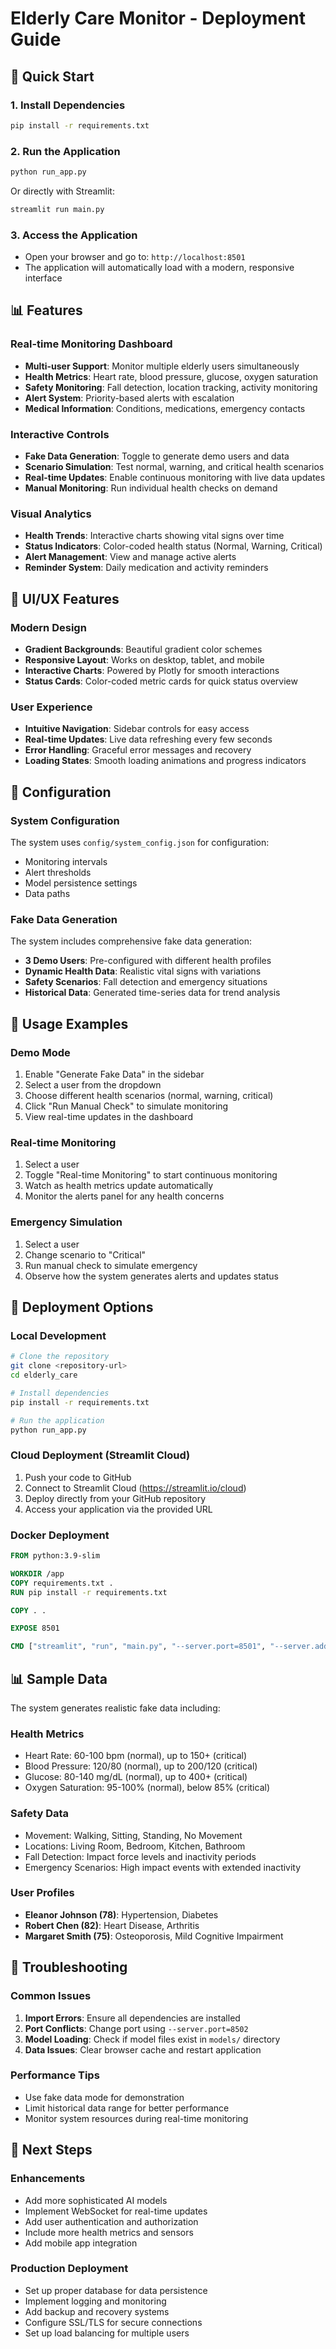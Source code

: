 # Elderly Care Monitor - Deployment Guide

## 🚀 Quick Start

### 1. Install Dependencies
```bash
pip install -r requirements.txt
```

### 2. Run the Application
```bash
python run_app.py
```

Or directly with Streamlit:
```bash
streamlit run main.py
```

### 3. Access the Application
- Open your browser and go to: `http://localhost:8501`
- The application will automatically load with a modern, responsive interface

## 📊 Features

### Real-time Monitoring Dashboard
- **Multi-user Support**: Monitor multiple elderly users simultaneously
- **Health Metrics**: Heart rate, blood pressure, glucose, oxygen saturation
- **Safety Monitoring**: Fall detection, location tracking, activity monitoring
- **Alert System**: Priority-based alerts with escalation
- **Medical Information**: Conditions, medications, emergency contacts

### Interactive Controls
- **Fake Data Generation**: Toggle to generate demo users and data
- **Scenario Simulation**: Test normal, warning, and critical health scenarios
- **Real-time Updates**: Enable continuous monitoring with live data updates
- **Manual Monitoring**: Run individual health checks on demand

### Visual Analytics
- **Health Trends**: Interactive charts showing vital signs over time
- **Status Indicators**: Color-coded health status (Normal, Warning, Critical)
- **Alert Management**: View and manage active alerts
- **Reminder System**: Daily medication and activity reminders

## 🎨 UI/UX Features

### Modern Design
- **Gradient Backgrounds**: Beautiful gradient color schemes
- **Responsive Layout**: Works on desktop, tablet, and mobile
- **Interactive Charts**: Powered by Plotly for smooth interactions
- **Status Cards**: Color-coded metric cards for quick status overview

### User Experience
- **Intuitive Navigation**: Sidebar controls for easy access
- **Real-time Updates**: Live data refreshing every few seconds
- **Error Handling**: Graceful error messages and recovery
- **Loading States**: Smooth loading animations and progress indicators

## 🔧 Configuration

### System Configuration
The system uses `config/system_config.json` for configuration:
- Monitoring intervals
- Alert thresholds
- Model persistence settings
- Data paths

### Fake Data Generation
The system includes comprehensive fake data generation:
- **3 Demo Users**: Pre-configured with different health profiles
- **Dynamic Health Data**: Realistic vital signs with variations
- **Safety Scenarios**: Fall detection and emergency situations
- **Historical Data**: Generated time-series data for trend analysis

## 📱 Usage Examples

### Demo Mode
1. Enable "Generate Fake Data" in the sidebar
2. Select a user from the dropdown
3. Choose different health scenarios (normal, warning, critical)
4. Click "Run Manual Check" to simulate monitoring
5. View real-time updates in the dashboard

### Real-time Monitoring
1. Select a user
2. Toggle "Real-time Monitoring" to start continuous monitoring
3. Watch as health metrics update automatically
4. Monitor the alerts panel for any health concerns

### Emergency Simulation
1. Select a user
2. Change scenario to "Critical"
3. Run manual check to simulate emergency
4. Observe how the system generates alerts and updates status

## 🚀 Deployment Options

### Local Development
```bash
# Clone the repository
git clone <repository-url>
cd elderly_care

# Install dependencies
pip install -r requirements.txt

# Run the application
python run_app.py
```

### Cloud Deployment (Streamlit Cloud)
1. Push your code to GitHub
2. Connect to Streamlit Cloud (https://streamlit.io/cloud)
3. Deploy directly from your GitHub repository
4. Access your application via the provided URL

### Docker Deployment
```dockerfile
FROM python:3.9-slim

WORKDIR /app
COPY requirements.txt .
RUN pip install -r requirements.txt

COPY . .

EXPOSE 8501

CMD ["streamlit", "run", "main.py", "--server.port=8501", "--server.address=0.0.0.0"]
```

## 📊 Sample Data

The system generates realistic fake data including:

### Health Metrics
- Heart Rate: 60-100 bpm (normal), up to 150+ (critical)
- Blood Pressure: 120/80 (normal), up to 200/120 (critical)
- Glucose: 80-140 mg/dL (normal), up to 400+ (critical)
- Oxygen Saturation: 95-100% (normal), below 85% (critical)

### Safety Data
- Movement: Walking, Sitting, Standing, No Movement
- Locations: Living Room, Bedroom, Kitchen, Bathroom
- Fall Detection: Impact force levels and inactivity periods
- Emergency Scenarios: High impact events with extended inactivity

### User Profiles
- **Eleanor Johnson (78)**: Hypertension, Diabetes
- **Robert Chen (82)**: Heart Disease, Arthritis
- **Margaret Smith (75)**: Osteoporosis, Mild Cognitive Impairment

## 🔧 Troubleshooting

### Common Issues
1. **Import Errors**: Ensure all dependencies are installed
2. **Port Conflicts**: Change port using `--server.port=8502`
3. **Model Loading**: Check if model files exist in `models/` directory
4. **Data Issues**: Clear browser cache and restart application

### Performance Tips
- Use fake data mode for demonstration
- Limit historical data range for better performance
- Monitor system resources during real-time monitoring

## 🎯 Next Steps

### Enhancements
- Add more sophisticated AI models
- Implement WebSocket for real-time updates
- Add user authentication and authorization
- Include more health metrics and sensors
- Add mobile app integration

### Production Deployment
- Set up proper database for data persistence
- Implement logging and monitoring
- Add backup and recovery systems
- Configure SSL/TLS for secure connections
- Set up load balancing for multiple users
